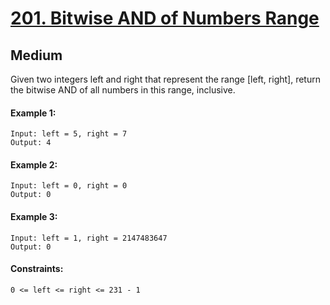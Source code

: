 # [201. Bitwise AND of Numbers Range](https://leetcode.com/problems/bitwise-and-of-numbers-range/description/?envType=daily-question&envId=2024-02-21)

## Medium

Given two integers left and right that represent the range [left, right], return the bitwise AND of all numbers in this range, inclusive.




#### Example 1:
````
Input: left = 5, right = 7
Output: 4
````
#### Example 2:
`````
Input: left = 0, right = 0
Output: 0
`````
#### Example 3:
```` 
Input: left = 1, right = 2147483647
Output: 0
````
#### Constraints:
````
0 <= left <= right <= 231 - 1
````

